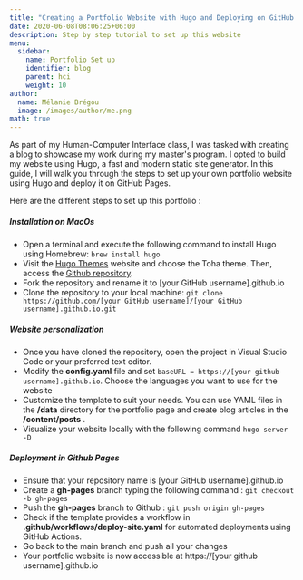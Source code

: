 ```yaml
---
title: "Creating a Portfolio Website with Hugo and Deploying on GitHub Pages"
date: 2020-06-08T08:06:25+06:00
description: Step by step tutorial to set up this website
menu:
  sidebar:
    name: Portfolio Set up
    identifier: blog
    parent: hci
    weight: 10
author:
  name: Mélanie Brégou
  image: /images/author/me.png
math: true
---
```


As part of my Human-Computer Interface class, I was tasked with creating a blog to showcase my work during my master's program. I opted to build my website using Hugo, a fast and modern static site generator. In this guide, I will walk you through the steps to set up your own portfolio website using Hugo and deploy it on GitHub Pages.

Here are the different steps to set up this portfolio :

##### Installation on MacOs

- Open a terminal and execute the following command to install Hugo using Homebrew: `brew install hugo`
- Visit the [Hugo Themes](https://themes.gohugo.io) website and choose the Toha theme. Then, access the [Github repository](https://github.com/hugo-toha/toha).
- Fork the repository and rename it to [your GitHub username].github.io
- Clone the repository to your local machine: `git clone https://github.com/[your GitHub username]/[your GitHub username].github.io.git`


##### Website personalization
- Once you have cloned the repository, open the project in Visual Studio Code or your preferred text editor.
- Modify the **config.yaml** file and set `baseURL = https://[your github username].github.io`. Choose the languages you want to use for the website
- Customize the template to suit your needs. You can use YAML files in the **/data** directory for the portfolio page and create blog articles in the **/content/posts** .
- Visualize your website locally with the following command `hugo server -D`


##### Deployment in Github Pages
- Ensure that your repository name is [your GitHub username].github.io
- Create a **gh-pages** branch typing the following command : `git checkout -b gh-pages` 
- Push the **gh-pages** branch to Github : `git push origin gh-pages`
- Check if the template provides a workflow in **.github/workflows/deploy-site.yaml** for automated deployments using GitHub Actions.
- Go back to the main branch and push all your changes
- Your portfolio website is now accessible at https://[your github username].github.io



